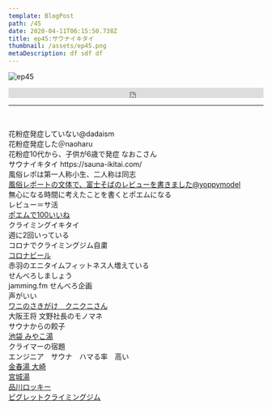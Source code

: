 ```yaml
---  
template: BlogPost  
path: /45  
date: 2020-04-11T06:15:50.738Z  
title: ep45:サウナイキタイ
thumbnail: /assets/ep45.png
metaDescription: df sdf df  
---  
```

![ep45](/assets/ep45.png)  

<iframe width="100%" height="20" scrolling="no" frameborder="no" allow="autoplay" src="https://w.soundcloud.com/player/?url=https%3A//api.soundcloud.com/tracks/795231913%3Fsecret_token%3Ds-AqmHCupXlMm&amp;color=%23ff5500&amp;inverse=false&amp;auto_play=false&amp;show_user=true"></iframe></br>


***
  
</br>

<p>花粉症発症していない@dadaism<br>花粉症発症した＠naoharu<br>花粉症10代から、子供が6歳で発症 なおこさん<br>サウナイキタイ https://sauna-ikitai.com/<br>風俗レポは第一人称小生、二人称は同志<br><a rel="noreferrer noopener" aria-label="風俗レポートの文体で、富士そばのレビューを書きました@yoppymodel (新しいタブで開く)" href="https://twitter.com/yoppymodel/status/976299255257210880" target="_blank">風俗レポートの文体で、富士そばのレビューを書きました@yoppymodel</a><br>無心になる時間に考えたことを書くとポエムになる<br>レビュー＝サ活<br><a rel="noreferrer noopener" aria-label="ポエムで100いいね (新しいタブで開く)" href="https://sauna-ikitai.com/saunners/385/posts/248299" target="_blank">ポエムで100いいね</a><br>クライミングイキタイ<br>週に2回いっている<br>コロナでクライミングジム自粛<br><a rel="noreferrer noopener" aria-label="コロナビール (新しいタブで開く)" href="https://corona-extra.jp/" target="_blank">コロナビール</a><br>赤羽のエニタイムフィットネス人増えている<br>せんべろしましょう<br>jamming.fm せんべろ企画<br>声がいい<br><a rel="noreferrer noopener" aria-label=" ワニのさきがけ　クニクニさん (新しいタブで開く)" href="https://twitter.com/kunihiko9215" target="_blank">ワニのさきがけ　クニクニさん</a><br> 大阪王将 文野社長のモノマネ<br> サウナからの餃子<br> <a rel="noreferrer noopener" aria-label="池袋 みやこ湯  (新しいタブで開く)" href="https://sauna-ikitai.com/saunas/1649" target="_blank">池袋 みやこ湯 </a><br>クライマーの宿題<br>エンジニア　サウナ　ハマる率　高い<br><a rel="noreferrer noopener" aria-label="金春湯 大崎  (新しいタブで開く)" href="https://sauna-ikitai.com/saunas/2027" target="_blank">金春湯 大崎 </a><br><a rel="noreferrer noopener" aria-label="宮城湯 (新しいタブで開く)" href="https://sauna-ikitai.com/saunas/2018" target="_blank">宮城湯</a><br><a rel="noreferrer noopener" aria-label="品川ロッキー (新しいタブで開く)" href="https://www.rockyclimbing.com/shinagawa/" target="_blank">品川ロッキー</a><br><a rel="noreferrer noopener" aria-label="ピグレットクライミングジム (新しいタブで開く)" href="http://piglet-climb.com/" target="_blank">ピグレットクライミングジム</a></p>